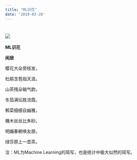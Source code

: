 ```yaml
---
title: "ML识花"
date: '2019-03-28'
---
```

  #  ![](/images/heshui.jpg)
  
  **ML识花**
  
  **闲居**
  
樱花大朵旁枝发，

杜鹃含苞指天涯。

山茶残朵输气韵，

冬茄满坛胜流霞。 

鹌菜细细自幽雅， 

機木丝丝比朱砂。 

明媚春朝唤友朋， 

绿莎原上一壶茶。 


注：ML为Machine Learning的简写，也是统计中极大似然的简写。
